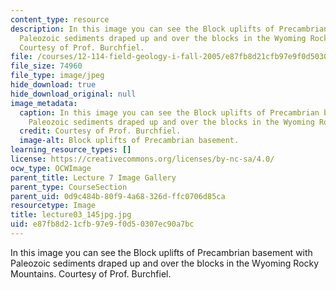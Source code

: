 ```yaml
---
content_type: resource
description: In this image you can see the Block uplifts of Precambrian basement with
  Paleozoic sediments draped up and over the blocks in the Wyoming Rocky Mountains.
  Courtesy of Prof. Burchfiel.
file: /courses/12-114-field-geology-i-fall-2005/e87fb8d21cfb97e9f0d50307ec90a7bc_lecture03_145jpg.jpg
file_size: 74960
file_type: image/jpeg
hide_download: true
hide_download_original: null
image_metadata:
  caption: In this image you can see the Block uplifts of Precambrian basement with
    Paleozoic sediments draped up and over the blocks in the Wyoming Rocky Mountains.
  credit: Courtesy of Prof. Burchfiel.
  image-alt: Block uplifts of Precambrian basement.
learning_resource_types: []
license: https://creativecommons.org/licenses/by-nc-sa/4.0/
ocw_type: OCWImage
parent_title: Lecture 7 Image Gallery
parent_type: CourseSection
parent_uid: 0d9c484b-80f9-4a68-326d-ffc0706d85ca
resourcetype: Image
title: lecture03_145jpg.jpg
uid: e87fb8d2-1cfb-97e9-f0d5-0307ec90a7bc
---
```

In this image you can see the Block uplifts of Precambrian basement with Paleozoic sediments draped up and over the blocks in the Wyoming Rocky Mountains. Courtesy of Prof. Burchfiel.